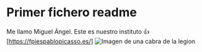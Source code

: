 # Primer fichero readme
Me llamo Miguel Ángel.
Este es nuestro instituto :+1: [https://fpiespablopicasso.es/]
![Imagen de una cabra de la legion](./images/Cabra%20Legión.png)